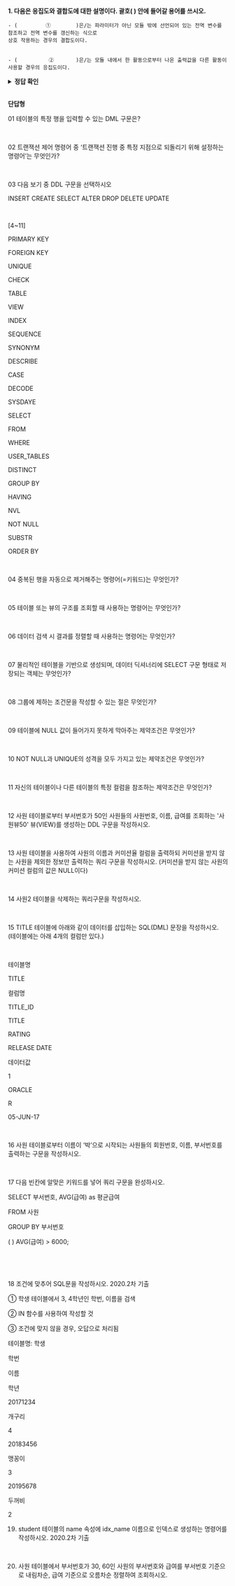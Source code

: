 **1. 다음은 응집도와 결합도에 대한 설명이다. 괄호(      ) 안에 들어갈 용어를 쓰시오.**

```
- (         ①        )은/는 파라미터가 아닌 모듈 밖에 선언되어 있는 전역 변수를 참조하고 전역 변수를 갱신하는 식으로 
상호 작용하는 경우의 결합도이다.
​

- (          ②       )은/는 모듈 내에서 한 활동으로부터 나온 출력값을 다른 활동이 사용할 경우의 응집도이다.
```

<details>
<summary><b>정답 확인</b></summary>
<div markdown="1">
<br></br>

① 공통 결합도(Common Coupling)

② 순차적 응집도(Sequential Cohesion)

</div>
</details>
</br>

**단답형**   

01 테이블의 특정 행을 입력할 수 있는 DML 구문은?

​

02 트랜잭션 제어 명령어 중 ‘트랜잭션 진행 중 특정 지점으로 되돌리기 위해 설정하는 명령어’는 무엇인가?

​

03 다음 보기 중 DDL 구문을 선택하시오

INSERT   CREATE   SELECT   ALTER   DROP   DELETE   UPDATE

​


[4~11] 

PRIMARY KEY 

FOREIGN KEY

UNIQUE

CHECK

TABLE

VIEW

INDEX

SEQUENCE

SYNONYM

DESCRIBE

CASE

DECODE

SYSDAYE

SELECT

FROM

WHERE

USER_TABLES

DISTINCT

GROUP BY

HAVING

NVL

NOT NULL

SUBSTR

ORDER BY

​

04 중복된 행을 자동으로 제거해주는 명령어(=키워드)는 무엇인가?

​

05 테이블 또는 뷰의 구조를 조회할 때 사용하는 명령어는 무엇인가?

​

06 데이터 검색 시 결과를 정렬할 때 사용하는 명령어는 무엇인가?

​

07 물리적인 테이블을 기반으로 생성되며, 데이터 딕셔너리에 SELECT 구문 형태로 저장되는 객체는 무엇인가?

​

08 그룹에 제하는 조건문을 작성할 수 있는 절은 무엇인가?

​

09 테이블에 NULL 값이 들어가지 못하게 막아주는 제약조건은 무엇인가?

​

10 NOT NULL과 UNIQUE의 성격을 모두 가지고 있는 제약조건은 무엇인가?

​

11 자신의 테이블이나 다른 테이블의 특정 컬럼을 참조하는 제약조건은 무엇인가?

​

12 사원 테이블로부터 부서번호가 50인 사원들의 사원번호, 이름, 급여를 조회하는 '사원뷰50' 뷰(VIEW)를 생성하는 DDL 구문을 작성하시오.

​

13 사원 테이블을 사용하여 사원의 이름과 커미션율 컬럼을 출력하되 커미션을 받지 않는 사원을 제외한 정보만 출력하는 쿼리 구문을 작성하시오. (커미션을 받지 않는 사원의 커미션 컬럼의 값은 NULL이다)

​

14 사원2 테이블을 삭제하는 쿼리구문을 작성하시오. 

​

15 TITLE 테이블에 아래와 같이 데이터를 삽입하는 SQL(DML) 문장을 작성하시오. (테이블에는 아래 4개의 컬럼만 있다.)

​

테이블명

  TITLE

컬럼명

TITLE_ID

TITLE

RATING

RELEASE DATE

데이터값

1

ORACLE

R

05-JUN-17

​

16 사원 테이블로부터 이름이 ‘박’으로 시작되는 사원들의 회원번호, 이름, 부서번호를 출력하는 구문을 작성하시오.

​

17 다음 빈칸에 알맞은 키워드를 넣어 쿼리 구문을 완성하시오.

SELECT 부서번호, AVG(급여) as 평균급여

FROM 사원

GROUP BY 부서번호

(          ) AVG(급여) > 6000;

​

​

18  조건에 맞추어 SQL문을 작성하시오. 2020.2차 기출

① 학생 테이블에서 3, 4학년인 학번, 이름을 검색

② IN 함수를 사용하여 작성할 것

③ 조건에 맞지 않을 경우, 오답으로 처리됨

테이블명: 학생

학번

이름

학년

20171234

개구리

4

20183456

맹꽁이

3

20195678

두꺼비

2



19. student 테이블의 name 속성에 idx_name 이름으로 인덱스로 생성하는 명령어를 작성하시오. 2020.2차 기출

​

20. 사원 테이블에서 부서번호가 30, 60인 사원의 부서번호와 급여를 부서번호 기준으로 내림차순, 급여 기준으로 오름차순 정렬하여 조회하시오.

